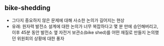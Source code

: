 ## bike-shedding

- 그다지 중요하지 않은 문제에 대해 사소한 논의가 길어지는 현상
- 유래: 원자력 발전소 설계에 대한 논의가 너무 복잡하다고 몇 분 만에 승인해버리고,<br>이후 45분 동안 발전소 옆 자전거 보관소(bike shed)를 어떤 재질로 만들지 논의했던 위원회의 상황에 대한 풍자
